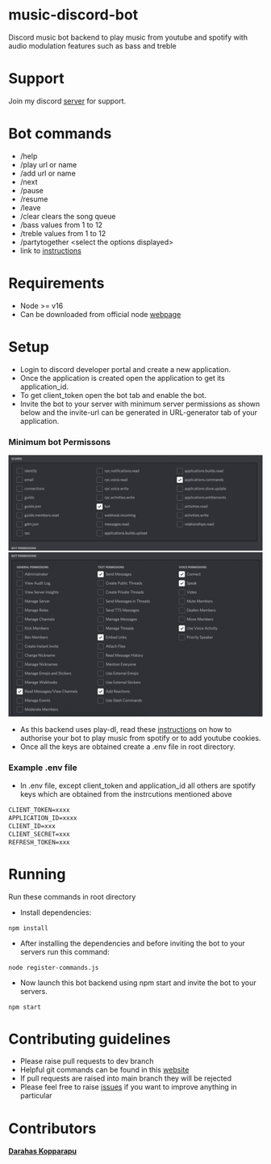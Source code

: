 # music-discord-bot

Discord music bot backend to play music from youtube and spotify with audio modulation features such as bass and treble

# Support

Join my discord [server](https://discord.gg/WVVQubntsN) for support.

# Bot commands

-   /help
-   /play url or name
-   /add url or name
-   /next
-   /pause
-   /resume
-   /leave
-   /clear clears the song queue
-   /bass values from 1 to 12
-   /treble values from 1 to 12
-   /partytogether \<select the options displayed\>
-   link to [instructions](./instrcutions.txt)

# Requirements

-   Node >= v16
-   Can be downloaded from official node [webpage](https://nodejs.org/en/)

# Setup

-   Login to discord developer portal and create a new application.
-   Once the application is created open the application to get its application_id.
-   To get client_token open the bot tab and enable the bot. 
-   Invite the bot to your server with minimum server permissions as shown below and the invite-url can be generated in URL-generator tab of your application.

### Minimum bot Permissons

![Scope image](./images/scopes.png)
![Permissions image](./images/permissions.png)

-   As this backend uses play-dl, read these [instructions](https://github.com/play-dl/play-dl/blob/main/instructions/README.md) on how to authorise your bot to play music from spotify or to add youtube cookies.
-   Once all the keys are obtained create a .env file in root directory.

### Example .env file

-   In .env file, except client_token and application_id all others are spotify keys which are obtained from the instrcutions mentioned above

```
CLIENT_TOKEN=xxxx
APPLICATION_ID=xxxx
CLIENT_ID=xxx
CLIENT_SECRET=xxx
REFRESH_TOKEN=xxx
```

# Running

Run these commands in root directory

-   Install dependencies:

```
npm install
```

-   After installing the dependencies and before inviting the bot to your servers run this command:

```
node register-commands.js
```

-   Now launch this bot backend using npm start and invite the bot to your servers.

```
npm start
```

# Contributing guidelines

-   Please raise pull requests to dev branch
-   Helpful git commands can be found in this [website](https://shobhi1310.github.io/contributions/CONTRIBUTING.html)
-   If pull requests are raised into main branch they will be rejected
-   Please feel free to raise [issues](https://github.com/darahask/music-discord-bot/issues) if you want to improve anything in particular

# Contributors

#### [Darahas Kopparapu](https://github.com/darahask)
